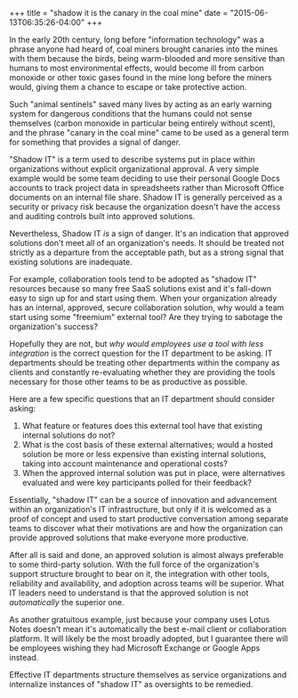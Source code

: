 +++
title = "shadow it is the canary in the coal mine"
date = "2015-06-13T06:35:26-04:00"
+++

In the early 20th century, long before "information technology" was a phrase
anyone had heard of, coal miners brought canaries into the mines with them
because the birds, being warm-blooded and more sensitive than humans to most
environmental effects, would become ill from carbon monoxide or other toxic
gases found in the mine long before the miners would, giving them a chance to
escape or take protective action.

Such "animal sentinels" saved many lives by acting as an early warning system
for dangerous conditions that the humans could not sense themselves (carbon
monoxide in particular being entirely without scent), and the phrase "canary in
the coal mine" came to be used as a general term for something that provides a
signal of danger.

"Shadow IT" is a term used to describe systems put in place within organizations
without explicit organizational approval. A very simple example would be some
team deciding to use their personal Google Docs accounts to track project data
in spreadsheets rather than Microsoft Office documents on an internal file
share. Shadow IT is generally perceived as a security or privacy risk because
the organization doesn't have the access and auditing controls built into
approved solutions.

Nevertheless, Shadow IT *is* a sign of danger. It's an indication that approved
solutions don't meet all of an organization's needs. It should be treated not
strictly as a departure from the acceptable path, but as a strong signal that
existing solutions are inadequate. <!--more-->

For example, collaboration tools tend to be adopted as "shadow IT" resources
because so many free SaaS solutions exist and it's fall-down easy to sign up for
and start using them. When your organization already has an internal, approved,
secure collaboration solution, why would a team start using some "freemium"
external tool? Are they trying to sabotage the organization's success?

Hopefully they are not, but *why would employees use a tool with less
integration* is the correct question for the IT department to be asking. IT
departments should be treating other departments within the company as clients
and constantly re-evaluating whether they are providing the tools necessary for
those other teams to be as productive as possible.

Here are a few specific questions that an IT department should consider asking:

1. What feature or features does this external tool have that existing internal
   solutions do not?
2. What is the cost basis of these external alternatives; would a hosted
   solution be more or less expensive than existing internal solutions, taking
   into account maintenance and operational costs?
3. When the approved internal solution was put in place, were alternatives
   evaluated and were key participants polled for their feedback?

Essentially, "shadow IT" can be a source of innovation and advancement within an
organization's IT infrastructure, but only if it is welcomed as a proof of
concept and used to start productive conversation among separate teams to
discover what their motivations are and how the organization can provide
approved solutions that make everyone more productive.

After all is said and done, an approved solution is almost always preferable to
some third-party solution. With the full force of the organization's support
structure brought to bear on it, the integration with other tools, reliability
and availability, and adoption across teams will be superior. What IT leaders
need to understand is that the approved solution is not *automatically* the
superior one.

As another gratuitous example, just because your company uses Lotus Notes
doesn't mean it's automatically the best e-mail client or collaboration
platform. It will likely be the most broadly adopted, but I guarantee there will
be employees wishing they had Microsoft Exchange or Google Apps instead.

Effective IT departments structure themselves as service organizations and
internalize instances of "shadow IT" as oversights to be remedied.
